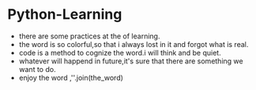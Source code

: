 # Python-Learning
* there are some practices at the of learning.
* the word is so colorful,so that i always lost in it and forgot what is real.
* code is a method to cognize the word.i will think and be quiet.
* whatever will happend in future,it's sure that there are something we want to do.
* enjoy the word ,''.join(the_word) 
